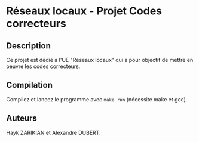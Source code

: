 # Réseaux locaux - Projet Codes correcteurs

## Description 
Ce projet est dédié à l'UE "Réseaux locaux" qui a pour objectif de mettre en oeuvre les codes correcteurs. 

## Compilation
Compilez et lancez le programme avec `make run` (nécessite make et gcc).

## Auteurs
Hayk ZARIKIAN et Alexandre DUBERT.